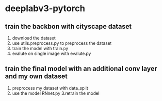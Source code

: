 # deeplabv3-pytorch
## train the backbon with cityscape dataset
1. download the dataset
2. use utils.preprocess.py to preprocess the dataset
3. train the model with train.py
4. evalute on single image with evalute.py

## train the final model with an additional conv layer and my own dataset
1. preprocess my dataset with data_spilt
2. use the model RNnet.py
3.retrain the model
